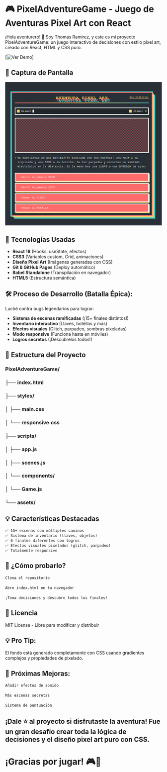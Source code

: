 # 🎮 PixelAdventureGame - Juego de Aventuras Pixel Art con React

¡Hola aventurero! 👋 Soy Thomas Ramirez, y este es mi proyecto PixelAdventureGame: un juego interactivo de decisiones con estilo pixel art, creado con React, HTML y CSS puro.

[![Ver Demo](https://ramirezthomasalan.github.io/PixelAdventureGame/)]

## 📸 Captura de Pantalla
![Preview](preview.png)

## 🔧 Tecnologías Usadas
- **React 18** (Hooks: useState, efectos)
- **CSS3** (Variables custom, Grid, animaciones)
- **Diseño Pixel Art** (Imágenes generadas con CSS)
- **Git & GitHub Pages** (Deploy automático)
- **Babel Standalone** (Transpilación en navegador)
- **HTML5** (Estructura semántica)

## 🛠️ Proceso de Desarrollo (Batalla Épica):
Luché contra bugs legendarios para lograr:
- **Sistema de escenas ramificadas** (¡15+ finales distintos!)
- **Inventario interactivo** (Llaves, botellas y más)
- **Efectos visuales** (Glitch, parpadeo, sombras pixeladas)
- **Modo responsive** (Funciona hasta en móviles)
- **Logros secretos** (¡Descúbrelos todos!)

## 📂 Estructura del Proyecto

### PixelAdventureGame/
### ├── index.html
### ├── styles/
### │   ├── main.css
### │   └── responsive.css
### ├── scripts/
### │   ├── app.js
### │   ├── scenes.js
### │   └── components/
### │       └── Game.js
### └── assets/

## 💡 Características Destacadas

    ✅ 15+ escenas con múltiples caminos
    ✅ Sistema de inventario (llaves, objetos)
    ✅ 6 finales diferentes con logros
    ✅ Efectos visuales pixelados (glitch, parpadeo)
    ✅ Totalmente responsive

## 🚀 ¿Cómo probarlo?

    Clona el repositorio

    Abre index.html en tu navegador

    ¡Toma decisiones y descubre todos los finales!

## 📝 Licencia

MIT License - Libre para modificar y distribuir

## 💡 Pro Tip: 
El fondo está generado completamente con CSS usando gradientes complejos y propiedades de pixelado.

## 🚧 Próximas Mejoras:

    Añadir efectos de sonido

    Más escenas secretas

    Sistema de puntuación

## ¡Dale ⭐ al proyecto si disfrutaste la aventura! Fue un gran desafío crear toda la lógica de decisiones y el diseño pixel art puro con CSS.
# ¡Gracias por jugar! 🎮💙
